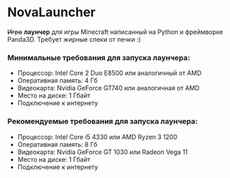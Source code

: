 # NovaLauncher

~~Игра~~ **лаунчер** для игры Minecraft написанный на Python и фреймворке Panda3D.
Требует жирные спеки от печки :)

### Минимальные требования для запуска лаунчера:
- Процессор: Intel Core 2 Duo E8500 или аналогичный от AMD
- Оперативная память: 4 Гб
- Видеокарта: Nvidia GeForce GT740 или аналогичная от AMD
- Место на диске: 1 Гбайт
- Подключение к интернету

### Рекомендуемые требования для запуска лаунчера:
- Процессор: Intel Core i5 4330 или AMD Ryzen 3 1200
- Оперативная память: 8 Гб
- Видеокарта: Nvidia GeForce GT 1030 или Radeon Vega 11
- Место на диске: 1 Гбайт
- Подключение к интернету
